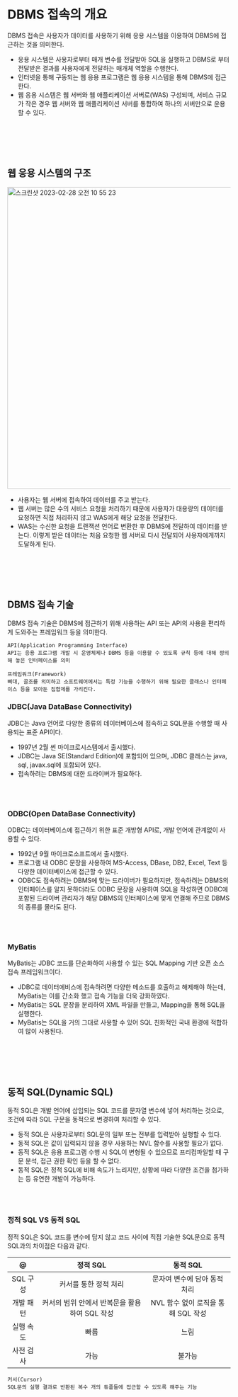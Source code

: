 # DBMS 접속의 개요
DBMS 접속은 사용자가 데이터를 사용하기 위해 응용 시스템을 이용하여 DBMS에 접근하는 것을 의미한다.
- 응용 시스템은 사용자로부터 매개 변수를 전달받아 SQL을 실행하고 DBMS로 부터 전달받은 결과를 사용자에게 전달하는 매개체 역할을 수행한다.
- 인터넷을 통해 구동되는 웹 응용 프로그램은 웹 응용 시스템을 통해 DBMS에 접근한다.
- 웹 응용 시스템은 웹 서버와 웹 애플리케이션 서버로(WAS) 구성되며, 서비스 규모가 작은 경우 웹 서버와 웹 애플리케이션 서버를 통합하여 하나의 서버만으로 운용할 수 있다.

<br>
<br>
<br>
<br>

## 웹 응용 시스템의 구조
<img width="682" alt="스크린샷 2023-02-28 오전 10 55 23" src="https://user-images.githubusercontent.com/125357376/221732851-e9b4a851-1536-4ed7-a92f-7521e74b12fc.png">

- 사용자는 웹 서버에 접속하여 데이터를 주고 받는다.
- 웹 서버는 많은 수의 서비스 요청을 처리하기 때문에 사용자가 대용량의 데이터를 요청하면 직접 처리하지 않고 WAS에게 해당 요청을 전달한다.
- WAS는 수신한 요청을 트랜잭션 언어로 변환한 후 DBMS에 전달하여 데이터를 받는다. 이렇게 받은 데이터는 처음 요청한 웹 서버로 다시 전달되어 사용자에게까지 도달하게 된다.

<br>
<br>
<br>
<br>

## DBMS 접속 기술
DBMS 접속 기술은 DBMS에 접근하기 위해 사용하는 API 또는 API의 사용을 편리하게 도와주는 프레임워크 등을 의미한다.

```
API(Application Programming Interface)
API는 응용 프로그램 개발 시 운영체제나 DBMS 등을 이용할 수 있도록 규칙 등에 대해 정의해 놓은 인터페이스를 의미

프레임워크(Framework)
뼈대, 골조를 의미하고 소프트웨어에서는 특정 기능을 수행하기 위해 필요한 클래스나 인터페이스 등을 모아둔 집합체를 가리킨다.
```

### JDBC(Java DataBase Connectivity)
JDBC는 Java 언어로 다양한 종류의 데이터베이스에 접속하고 SQL문을 수행할 때 사용되는 표준 API이다.
- 1997년 2월 썬 마이크로시스템에서 출시했다.
- JDBC는 Java SE(Standard Edition)에 포함되어 있으며, JDBC 클래스는 java, sql, javax.sql에 포함되어 있다.
- 접속하려는 DBMS에 대한 드라이버가 필요하다.

<br>
<br>


### ODBC(Open DataBase Connectivity)
ODBC는 데이터베이스에 접근하기 위한 표준 개방형 API로, 개발 언어에 관계없이 사용할 수 있다.
- 1992년 9월 마이크로소프트에서 출시했다.
- 프로그램 내 ODBC 문장을 사용하여 MS-Access, DBase, DB2, Excel, Text 등 다양한 데이터베이스에 접근할 수 있다.
- ODBC도 접속하려는 DBMS에 맞는 드라이버가 필요하지만, 접속하려는 DBMS의 인터페이스를 알지 못하더라도 ODBC 문장을 사용하여 SQL을 작성하면 ODBC에 포함된 드라이버 관리자가 해당 DBMS의 인터페이스에 맞게 연결해 주므로 DBMS의 종류를 몰라도 된다.

<br>
<br>

### MyBatis
MyBatis는 JDBC 코드를 단순화하여 사용할 수 있는 SQL Mapping 기반 오픈 소스 접속 프레임워크이다.
- JDBC로 데이터에비스에 접속하려면 다양한 메소드를 호출하고 해제해야 하는데, MyBatis는 이를 간소화 했고 접속 기능을 더욱 강화하였다.
- MyBatis는 SQL 문장을 분리하여 XML 파일을 만들고, Mapping을 통해 SQL을 실행한다.
- MyBatis는 SQL을 거의 그대로 사용할 수 있어 SQL 친화적인 국내 환경에 적합하여 많이 사용된다.

<br>
<br>
<br>
<br>

## 동적 SQL(Dynamic SQL)
동적 SQL은 개발 언어에 삽입되는 SQL 코드를 문자열 변수에 넣어 처리하는 것으로, 조건에 따라 SQL 구문을 동적으로 변경하여 처리할 수 있다.
- 동적 SQL은 사용자로부터 SQL문의 일부 또는 전부를 입력받아 실행할 수 있다.
- 동적 SQL은 값이 입력되지 않을 경우 사용하는 NVL 함수를 사용할 필요가 없다.
- 동적 SQL은 응용 프로그램 수행 시 SQL이 변형될 수 있으므로 프리컴파일할 때 구문 분석, 접근 권한 확인 등을 할 수 없다.
- 동적 SQL은 정적 SQL에 비해 속도가 느리지만, 상황에 따라 다양한 조건을 첨가하는 등 유연한 개발이 가능하다.

<br>
<br>

### 정적 SQL VS 동적 SQL
정적 SQL은 SQL 코드를 변수에 담지 않고 코드 사이에 직접 기술한 SQL문으로 동적 SQL과의 차이점은 다음과 같다.

@|정적 SQL|동적 SQL
:---:|:---:|:---:
SQL 구성|커서를 통한 정적 처리|문자여 변수에 담아 동적 처리
개발 패턴|커서의 범위 안에서 반복문을 활용하여 SQL 작성|NVL 함수 없이 로직을 통해 SQL 작성
실행 속도|빠름|느림
사전 검사|가능|불가능

```
커서(Cursor)
SQL문의 실행 결과로 반환된 복수 개의 튜플들에 접근할 수 있도록 해주는 기능
```

